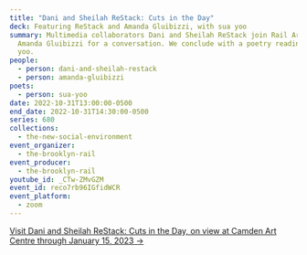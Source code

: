 ```yaml
---
title: "Dani and Sheilah ReStack: Cuts in the Day"
deck: Featuring ReStack and Amanda Gluibizzi, with sua yoo
summary: Multimedia collaborators Dani and Sheilah ReStack join Rail Art Editor
  Amanda Gluibizzi for a conversation. We conclude with a poetry reading by sua
  yoo.
people:
  - person: dani-and-sheilah-restack
  - person: amanda-gluibizzi
poets:
  - person: sua-yoo
date: 2022-10-31T13:00:00-0500
end_date: 2022-10-31T14:30:00-0500
series: 680
collections:
  - the-new-social-environment
event_organizer:
  - the-brooklyn-rail
event_producer:
  - the-brooklyn-rail
youtube_id: _CTw-ZMvGZM
event_id: reco7rb96IGfidWCR
event_platform:
  - zoom
---
```

[V﻿isit Dani and Sheilah ReStack: Cuts in the Day, on view at Camden Art Centre through January 15, 2023 →](https://camdenartcentre.org/whats-on/dani-and-sheilah-restack)